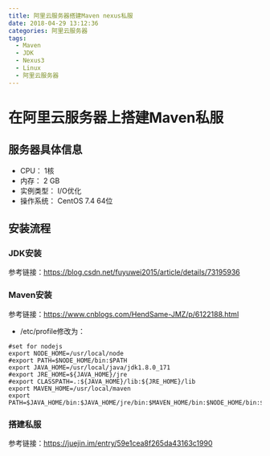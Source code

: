 ```yaml
---
title: 阿里云服务器搭建Maven nexus私服
date: 2018-04-29 13:12:36
categories: 阿里云服务器
tags: 
  - Maven
  - JDK
  - Nexus3
  - Linux
  - 阿里云服务器
---
```


# 在阿里云服务器上搭建Maven私服  

## 服务器具体信息   

* CPU： 1核 
* 内存： 2 GB 
* 实例类型： I/O优化 
* 操作系统： CentOS 7.4 64位  

## 安装流程  

### JDK安装  

参考链接：<https://blog.csdn.net/fuyuwei2015/article/details/73195936>  

### Maven安装  

参考链接：<https://www.cnblogs.com/HendSame-JMZ/p/6122188.html>  

* /etc/profile修改为：  

```properties
#set for nodejs  
export NODE_HOME=/usr/local/node  
#export PATH=$NODE_HOME/bin:$PATH
export JAVA_HOME=/usr/local/java/jdk1.8.0_171
#export JRE_HOME=${JAVA_HOME}/jre
#export CLASSPATH=.:${JAVA_HOME}/lib:${JRE_HOME}/lib
export MAVEN_HOME=/usr/local/maven
export PATH=$JAVA_HOME/bin:$JAVA_HOME/jre/bin:$MAVEN_HOME/bin:$NODE_HOME/bin:$PATH
```  

### 搭建私服  

参考链接：<https://juejin.im/entry/59e1cea8f265da43163c1990>  

